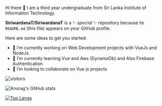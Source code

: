Hi there   👋
I am a third year undergraduate from Sri Lanka Institute of Information Technology.

**SiriwardanaT/SiriwardanaT** is a ✨ _special_ ✨ repository because its `README.md` (this file) appears on your GitHub profile.

Here are some ideas to get you started:

- 🔭 I’m currently working on Web Development projects with VueJs and NodeJs
- 🌱 I’m currently learning Vue and Aws (DynamoDb) and Also Firebase Authentication
- 👯 I’m looking to collaborate on Vue js projects

![visitors](https://visitor-badge.glitch.me/badge?page_id=page.id)

![Anurag's GitHub stats](https://github-readme-stats.vercel.app/api?username=SiriwardanaT&show_icons=true&theme=radical)

[![Top Langs](https://github-readme-stats.vercel.app/api/top-langs/?username=SiriwardanaT&layout=compact)](https://github.com/anuraghazra/github-readme-stats)
